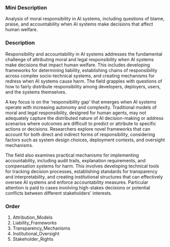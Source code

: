 ### Mini Description

Analysis of moral responsibility in AI systems, including questions of blame, praise, and accountability when AI systems make decisions that affect human welfare.

### Description

Responsibility and accountability in AI systems addresses the fundamental challenge of attributing moral and legal responsibility when AI systems make decisions that impact human welfare. This includes developing frameworks for determining liability, establishing chains of responsibility across complex socio-technical systems, and creating mechanisms for redress when AI systems cause harm. The field grapples with questions of how to fairly distribute responsibility among developers, deployers, users, and the systems themselves.

A key focus is on the 'responsibility gap' that emerges when AI systems operate with increasing autonomy and complexity. Traditional models of moral and legal responsibility, designed for human agents, may not adequately capture the distributed nature of AI decision-making or address scenarios where outcomes are difficult to predict or attribute to specific actions or decisions. Researchers explore novel frameworks that can account for both direct and indirect forms of responsibility, considering factors such as system design choices, deployment contexts, and oversight mechanisms.

The field also examines practical mechanisms for implementing accountability, including audit trails, explanation requirements, and compensation systems for harm. This involves developing technical tools for tracking decision processes, establishing standards for transparency and interpretability, and creating institutional structures that can effectively oversee AI systems and enforce accountability measures. Particular attention is paid to cases involving high-stakes decisions or potential conflicts between different stakeholders' interests.

### Order

1. Attribution_Models
2. Liability_Frameworks
3. Transparency_Mechanisms
4. Institutional_Oversight
5. Stakeholder_Rights
